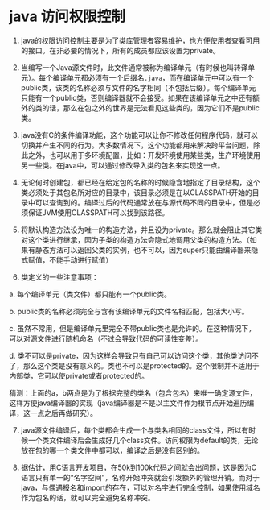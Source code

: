 # java 访问权限控制

1. java的权限访问控制主要是为了类库管理者容易维护，也方便使用者查看可用的接口。在非必要的情况下，所有的成员都应该设置为private。

2. 当编写一个Java源文件时，此文件通常被称为编译单元（有时候也叫转译单元）。每个编译单元都必须有一个后缀名`.java`，而在编译单元中可以有一个public类，该类的名称必须与文件的名字相同（不包括后缀）。每个编译单元只能有一个public类，否则编译器就不会接受。如果在该编译单元之中还有额外的类的话，那么在包之外的世界是无法看见这些类的，因为它们不是public类。

3. java没有C的条件编译功能，这个功能可以让你不修改任何程序代码，就可以切换并产生不同的行为。大多数情况下，这个功能都用来解决跨平台问题，除此之外，也可以用于多环境配置，比如：开发环境使用某些类，生产环境使用另一些类。在java中，可以通过修改导入类的包名来实现这一点。

4. 无论何时创建包，都已经在给定包的名称的时候隐含地指定了目录结构，这个类必须处于其包名所对应的目录中，该目录必须是在以CLASSPATH开始的目录中可以查询到的。编译过后的代码通常放在与源代码不同的目录中，但是必须保证JVM使用CLASSPATH可以找到该路径。

5. 将默认构造方法设为唯一的构造方法，并且设为private。那么就会阻止其它类对这个类进行继承，因为子类的构造方法会隐式地调用父类的构造方法。（如果有静态方法可以返回父类的实例，也不可以，因为super只能由编译器来隐式赋值，不能手动进行赋值）

6. 类定义的一些注意事项：

  a. 每个编译单元（类文件）都只能有一个public类。

  b. public类的名称必须完全与含有该编译单元的文件名相匹配，包括大小写。

  c. 虽然不常用，但是编译单元里完全不带public类也是允许的。在这种情况下，可以对源文件进行随机命名（不过会导致代码的可读性变差）。

  d. 类不可以是private，因为这样会导致只有自己可以访问这个类，其他类访问不了，那么这个类是没有意义的。类也不可以是protected的。这个限制并不适用于内部类，它可以使private或者protected的。

猜测：上面的a，b两点是为了根据完整的类名（包含包名）来唯一确定源文件，这样方便java编译器的实现（java编译器是不是以主文件作为根节点开始遍历编译，这一点之后再做研究）。

7. java源文件编译后，每个类都会生成一个与类名相同的class文件，所以有时候一个类文件编译后会生成好几个class文件。访问权限为default的类，无论放在包的哪一个类文件中都可以，编译之后是没有区别的。

8. 据估计，用C语言开发项目，在50k到100k代码之间就会出问题，这是因为C语言只有单一的“名字空间”，名称开始冲突就会引发额外的管理开销。而对于java，与偶遇报名和import的存在，可以对名字进行完全控制，如果使用域名作为包名的话，就可以完全避免名称冲突。
